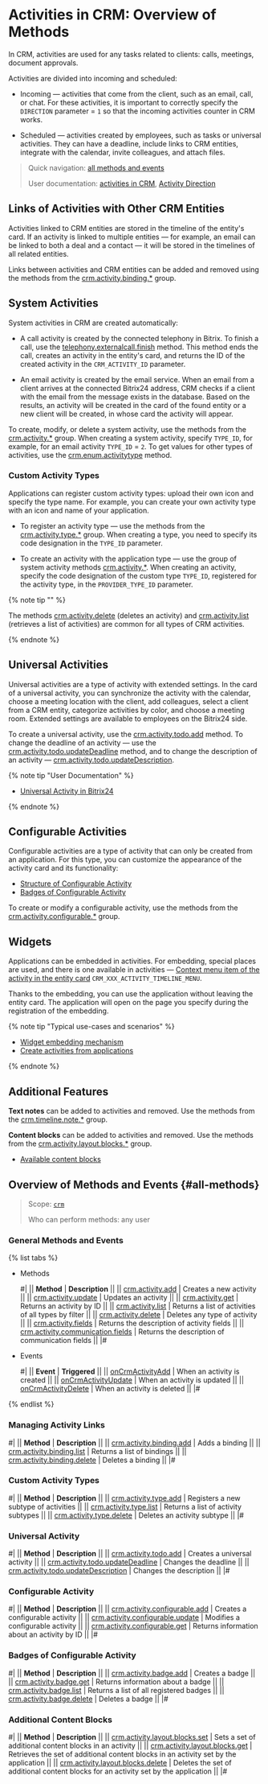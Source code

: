 # Activities in CRM: Overview of Methods

In CRM, activities are used for any tasks related to clients: calls, meetings, document approvals.

Activities are divided into incoming and scheduled:

* Incoming — activities that come from the client, such as an email, call, or chat. For these activities, it is important to correctly specify the `DIRECTION` parameter = `1` so that the incoming activities counter in CRM works.

* Scheduled — activities created by employees, such as tasks or universal activities. They can have a deadline, include links to CRM entities, integrate with the calendar, invite colleagues, and attach files.

> Quick navigation: [all methods and events](#all-methods) 
> 
> User documentation: [activities in CRM](https://helpdesk.bitrix24.com/open/21648890/), [Activity Direction](../../auxiliary/enum/crm-enum-activity-direction.md) 

## Links of Activities with Other CRM Entities

Activities linked to CRM entities are stored in the timeline of the entity's card. If an activity is linked to multiple entities — for example, an email can be linked to both a deal and a contact — it will be stored in the timelines of all related entities.

Links between activities and CRM entities can be added and removed using the methods from the [crm.activity.binding.*](./binding/index.md) group.

## System Activities

System activities in CRM are created automatically:

* A call activity is created by the connected telephony in Bitrix. To finish a call, use the [telephony.externalcall.finish](../../../telephony/telephony-external-call-finish.md) method. This method ends the call, creates an activity in the entity's card, and returns the ID of the created activity in the `CRM_ACTIVITY_ID` parameter.

* An email activity is created by the email service. When an email from a client arrives at the connected Bitrix24 address, CRM checks if a client with the email from the message exists in the database. Based on the results, an activity will be created in the card of the found entity or a new client will be created, in whose card the activity will appear.

To create, modify, or delete a system activity, use the methods from the [crm.activity.*](./crm-activity-add.md) group. When creating a system activity, specify `TYPE_ID`, for example, for an email activity `TYPE_ID` = `2`. To get values for other types of activities, use the [crm.enum.activitytype](../../auxiliary/enum/crm-enum-activity-type.md) method.

### Custom Activity Types

Applications can register custom activity types: upload their own icon and specify the type name. For example, you can create your own activity type with an icon and name of your application.

* To register an activity type — use the methods from the [crm.activity.type.*](./types/index.md) group. When creating a type, you need to specify its code designation in the `TYPE_ID` parameter.
  
* To create an activity with the application type — use the group of system activity methods [crm.activity.*](./crm-activity-add.md). When creating an activity, specify the code designation of the custom type `TYPE_ID`, registered for the activity type, in the `PROVIDER_TYPE_ID` parameter.

{% note tip "" %}

The methods [crm.activity.delete](./crm-activity-delete.md) (deletes an activity) and [crm.activity.list](./crm-activity-list.md) (retrieves a list of activities) are common for all types of CRM activities.

{% endnote %}

## Universal Activities

Universal activities are a type of activity with extended settings. In the card of a universal activity, you can synchronize the activity with the calendar, choose a meeting location with the client, add colleagues, select a client from a CRM entity, categorize activities by color, and choose a meeting room. Extended settings are available to employees on the Bitrix24 side.

To create a universal activity, use the [crm.activity.todo.add](./crm-activity-todo-add.md) method. To change the deadline of an activity — use the [crm.activity.todo.updateDeadline](./todo-update/crm-activity-todo-update-deadline.md) method, and to change the description of an activity — [crm.activity.todo.updateDescription](./todo-update/crm-activity-todo-update-description.md). 

{% note tip "User Documentation" %}

  - [Universal Activity in Bitrix24](https://helpdesk.bitrix24.com/open/21458972/)

{% endnote %}

## Configurable Activities

Configurable activities are a type of activity that can only be created from an application. For this type, you can customize the appearance of the activity card and its functionality:

* [Structure of Configurable Activity](./configurable/structure/layout.md)
* [Badges of Configurable Activity](./configurable/badges/index.md)

To create or modify a configurable activity, use the methods from the [crm.activity.configurable.*](./configurable/crm-activity-configurable-add.md) group.

## Widgets

Applications can be embedded in activities. For embedding, special places are used, and there is one available in activities — [Context menu item of the activity in the entity card](../../../widgets/crm/activity-timeline-menu.md) `CRM_XXX_ACTIVITY_TIMELINE_MENU`.

Thanks to the embedding, you can use the application without leaving the entity card. The application will open on the page you specify during the registration of the embedding.

{% note tip "Typical use-cases and scenarios" %}

- [Widget embedding mechanism](../../../widgets/index.md)
- [Create activities from applications](./app-embedding/activity-app.md)

{% endnote %}

## Additional Features

**Text notes** can be added to activities and removed. Use the methods from the [crm.timeline.note.*](../note/index.md) group.

**Content blocks** can be added to activities and removed. Use the methods from the [crm.activity.layout.blocks.*](./layout-blocks/index.md) group.

* [Available content blocks](./configurable/structure/body.md#contentblockdto)

## Overview of Methods and Events {#all-methods}

> Scope: [`crm`](../../../scopes/permissions.md)
>
> Who can perform methods: any user

### General Methods and Events

{% list tabs %}

- Methods

    #|
    || **Method** | **Description** ||
    || [crm.activity.add](./crm-activity-add.md) | Creates a new activity ||
    || [crm.activity.update](./crm-activity-update.md) | Updates an activity ||
    || [crm.activity.get](./crm-activity-get.md) | Returns an activity by ID ||
    || [crm.activity.list](./crm-activity-list.md) | Returns a list of activities of all types by filter ||
    || [crm.activity.delete](./crm-activity-delete.md) | Deletes any type of activity ||
    || [crm.activity.fields](./crm-activity-fields.md) | Returns the description of activity fields ||
    || [crm.activity.communication.fields](./crm-activity-communication-fields.md) | Returns the description of communication fields ||
    |#

- Events

    #|
    || **Event** | **Triggered** ||
    || [onCrmActivityAdd](./events/on-crm-activity-add.md) | When an activity is created ||
    || [onCrmActivityUpdate](./events/on-crm-activity-update.md) | When an activity is updated ||
    || [onCrmActivityDelete](./events/on-crm-activity-delete.md) | When an activity is deleted ||
    |#

{% endlist %}

### Managing Activity Links

#|
|| **Method** | **Description** ||
|| [crm.activity.binding.add](./binding/crm-activity-binding-add.md) | Adds a binding ||
|| [crm.activity.binding.list](./binding/crm-activity-binding-list.md) | Returns a list of bindings ||
|| [crm.activity.binding.delete](./binding/crm-activity-binding-delete.md) | Deletes a binding ||
|#

### Custom Activity Types

#|
|| **Method** | **Description** ||
|| [crm.activity.type.add](./types/crm-activity-type-add.md) | Registers a new subtype of activities ||
|| [crm.activity.type.list](./types/crm-activity-type-list.md) | Returns a list of activity subtypes ||
|| [crm.activity.type.delete](./types/crm-activity-type-delete.md) | Deletes an activity subtype ||
|#

### Universal Activity

#|
|| **Method** | **Description** ||
|| [crm.activity.todo.add](./crm-activity-todo-add.md) | Creates a universal activity ||
|| [crm.activity.todo.updateDeadline](./todo-update/crm-activity-todo-update-deadline.md) | Changes the deadline ||
|| [crm.activity.todo.updateDescription](./todo-update/crm-activity-todo-update-description.md) | Changes the description ||
|#

### Configurable Activity

#|
|| **Method** | **Description** ||
|| [crm.activity.configurable.add](./configurable/crm-activity-configurable-add.md) | Creates a configurable activity ||
|| [crm.activity.configurable.update](./configurable/crm-activity-configurable-update.md) | Modifies a configurable activity ||
|| [crm.activity.configurable.get](./configurable/crm-activity-configurable-get.md) | Returns information about an activity by ID ||
|#

### Badges of Configurable Activity

#|
|| **Method** | **Description** ||
|| [crm.activity.badge.add](./configurable/badges/crm-activity-badge-add.md) | Creates a badge ||
|| [crm.activity.badge.get](./configurable/badges/crm-activity-badge-get.md) | Returns information about a badge ||
|| [crm.activity.badge.list](./configurable/badges/crm-activity-badge-list.md) | Returns a list of all registered badges ||
|| [crm.activity.badge.delete](./configurable/badges/crm-activity-badge-delete.md) | Deletes a badge ||
|#

### Additional Content Blocks

#|
|| **Method** | **Description** ||
|| [crm.activity.layout.blocks.set](./layout-blocks/crm-activity-layout-blocks-set.md) | Sets a set of additional content blocks in an activity ||
|| [crm.activity.layout.blocks.get](./layout-blocks/crm-activity-layout-blocks-get.md) | Retrieves the set of additional content blocks in an activity set by the application ||
|| [crm.activity.layout.blocks.delete](./layout-blocks/crm-activity-layout-blocks-delete.md) | Deletes the set of additional content blocks for an activity set by the application ||
|#